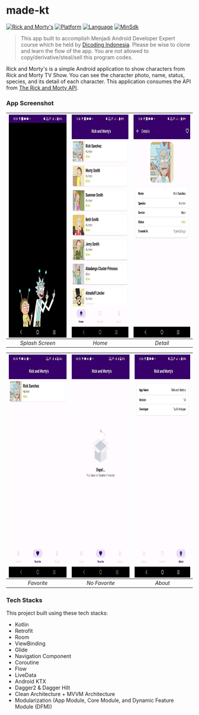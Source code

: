 # made-kt
[![Rick and Morty's](https://github.com/yumtaufikhidayat/made-kt/actions/workflows/main.yml/badge.svg)](https://github.com/yumtaufikhidayat/made-kt/actions/workflows/main.yml)
[![Platform](https://img.shields.io/badge/platform-Android-green)](https://github.com/yumtaufikhidayat/gitser-kt/blob/main/build.gradle)
[![Language](https://img.shields.io/badge/language-Kotlin-blue)](https://github.com/yumtaufikhidayat/gitser-kt/blob/main/build.gradle)
[![MinSdk](https://img.shields.io/badge/minsdk-26-red)](https://github.com/yumtaufikhidayat/gitser-kt/blob/main/build.gradle)

> This app built to accomplish Menjadi Android Developer Expert course which be held by [Dicoding Indonesia](https://dicoding.com). Please be wise to clone and learn the flow of the app. You are not allowed to copy/derivative/steal/sell this program codes.

Rick and Morty's is a simple Android application to show characters from Rick and Morty TV Show. You can see the character photo, name, status, species, and its detail of each character. This application consumes the API from [The Rick and Morty API](https://rickandmortyapi.com/).

### App Screenshot
| <img src=splashscreen.jpeg  align="center" height="600" width="248" ></a> | <img src=home.jpeg  align="center" height="600" width="248" ></a> | <img src=detail.jpeg  align="center" height="600" width="248" ></a> | 
|:-------------------------------------------------------------------------:|:-----------------------------------------------------------------:|:-------------------------------------------------------------------:|
|                              *Splash Screen*                              |                              *Home*                               |                              *Detail*                               |

| <img src=favorites.jpeg  align="center" height="600" width="248" ></a> | <img src=no_favorites.jpeg  align="center" height="600" width="248" ></a> | <img src=about.jpeg  align="center" height="600" width="248" ></a> |
|:----------------------------------------------------------------------:|:-------------------------------------------------------------------------:|:------------------------------------------------------------------:|
|                               *Favorite*                               |                               *No Favorite*                               |                              *About*                               |

### Tech Stacks
This project built using these tech stacks:
- Kotlin
- Retrofit
- Room
- ViewBinding
- Glide
- Navigation Component
- Coroutine
- Flow
- LiveData
- Android KTX
- Dagger2 & Dagger Hilt
- Clean Architecture + MVVM Architecture
- Modularization (App Module, Core Module, and Dynamic Feature Module (DFM))
